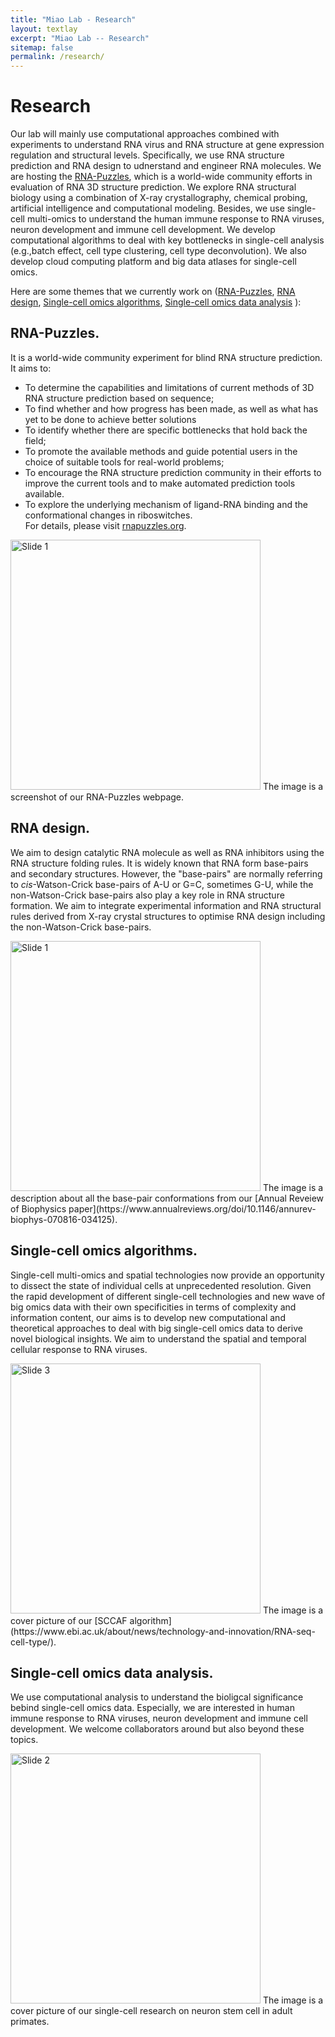```yaml
---
title: "Miao Lab - Research"
layout: textlay
excerpt: "Miao Lab -- Research"
sitemap: false
permalink: /research/
---
```


# Research

Our lab will mainly use computational approaches combined with experiments to understand RNA virus and RNA structure at gene expression regulation and structural levels.
Specifically, we use RNA structure prediction and RNA design to udnerstand and engineer RNA molecules. We are hosting the [RNA-Puzzles](http://www.rnapuzzles.org), which is a world-wide community efforts in evaluation of RNA 3D structure prediction. We explore RNA structural biology using a combination of X-ray crystallography, chemical probing, artificial intelligence and computational modeling. 
Besides, we use single-cell multi-omics to understand the human immune response to RNA viruses, neuron development and immune cell development. We develop computational algorithms to deal with key bottlenecks in single-cell analysis (e.g.,batch effect, cell type clustering, cell type deconvolution). We also develop cloud computing platform and big data atlases for single-cell omics.

Here are some themes that we currently work on ([RNA-Puzzles](#RNA-Puzzles), [RNA design](#RNA-design), [Single-cell omics algorithms](#Single-cell-omics-algorithms), [Single-cell omics data analysis](#Single-cell-omics-data-analysis) ):

## RNA-Puzzles.

It is a world-wide community experiment for blind RNA structure prediction.    
It aims to:     
* To determine the capabilities and limitations of current methods of 3D RNA structure prediction based on sequence;    
* To find whether and how progress has been made, as well as what has yet to be done to achieve better solutions    
* To identify whether there are specific bottlenecks that hold back the field;
* To promote the available methods and guide potential users in the choice of suitable tools for real-world problems;
* To encourage the RNA structure prediction community in their efforts to improve the current tools and to make automated prediction tools available.
* To explore the underlying mechanism of ligand-RNA binding and the conformational changes in riboswitches.    
For details, please visit [rnapuzzles.org](http://www.rnapuzzles.org).     

<img src="{{ site.url }}{{ site.baseurl }}/images/homepic/rnapuzzles_screenshot.png" alt="Slide 1" style="height:400px;"/>    
The image is a screenshot of our RNA-Puzzles webpage.     

## RNA design.

We aim to design catalytic RNA molecule as well as RNA inhibitors using the RNA structure folding rules. 
It is widely known that RNA form base-pairs and secondary structures. However, the "base-pairs" are normally referring to *cis*-Watson-Crick base-pairs of A-U or G=C, sometimes G-U, while 
the non-Watson-Crick base-pairs also play a key role in RNA structure formation. We aim to integrate experimental information and RNA structural rules derived from X-ray crystal structures 
to optimise RNA design including the non-Watson-Crick base-pairs. 

<img src="{{ site.url }}{{ site.baseurl }}/images/respic/nonWC_design.png" alt="Slide 1" style="height:400px;"/>    
The image is a description about all the base-pair conformations from our [Annual Reveiew of Biophysics paper](https://www.annualreviews.org/doi/10.1146/annurev-biophys-070816-034125). 


## Single-cell omics algorithms.

Single-cell multi-omics and spatial technologies now provide an opportunity to dissect the state of individual cells at unprecedented resolution. 
Given the rapid development of different single-cell technologies and new wave of big omics data with their own specificities in terms of complexity and information content, 
our aims is to develop new computational and theoretical approaches to deal with big single-cell omics data to derive novel biological insights. We aim to understand the spatial
and temporal cellular response to RNA viruses. 

<img src="{{ site.url }}{{ site.baseurl }}/images/homepic/sccaf_cover.jpg" alt="Slide 3" style="height:400px;"/>    
The image is a cover picture of our [SCCAF algorithm](https://www.ebi.ac.uk/about/news/technology-and-innovation/RNA-seq-cell-type/).     


## Single-cell omics data analysis.

We use computational analysis to understand the bioligcal significance bebind single-cell omics data. Especially, we are interested in human immune response to RNA viruses, neuron development and immune cell development. 
We welcome collaborators around but also beyond these topics. 

<img src="{{ site.url }}{{ site.baseurl }}/images/homepic/monkey_cover1.jpeg" alt="Slide 2" style="height:400px;"/>    
The image is a cover picture of our single-cell research on neuron stem cell in adult primates.     
